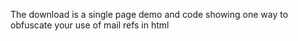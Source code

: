 The download is a single page demo and code showing one way to obfuscate your use of mail refs in html

